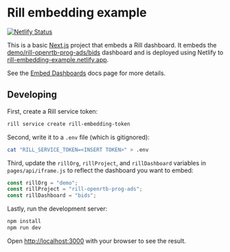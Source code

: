 # Rill embedding example

[![Netlify Status](https://api.netlify.com/api/v1/badges/fb82df0c-351e-4b2b-9e7c-30ff5418ff79/deploy-status)](https://app.netlify.com/sites/rill-embedding-example/deploys)

This is a basic [Next.js](https://nextjs.org/) project that embeds a Rill dashboard. It embeds the [demo/rill-openrtb-prog-ads/bids](https://ui.rilldata.com/demo/rill-openrtb-prog-ads/bids) dashboard and is deployed using Netlify to [rill-embedding-example.netlify.app](https://rill-embedding-example.netlify.app/).

See the [Embed Dashboards](https://docs.rilldata.com/integration/embedding) docs page for more details.

## Developing

First, create a Rill service token:
```bash
rill service create rill-embedding-token
```

Second, write it to a `.env` file (which is gitignored):
```bash
cat "RILL_SERVICE_TOKEN=<INSERT TOKEN>" > .env
```

Third, update the `rillOrg`, `rillProject`, and `rillDashboard` variables in `pages/api/iframe.js` to reflect the dashboard you want to embed:
```js
const rillOrg = "demo";
const rillProject = "rill-openrtb-prog-ads";
const rillDashboard = "bids";
```

Lastly, run the development server:
```bash
npm install
npm run dev
```

Open [http://localhost:3000](http://localhost:3000) with your browser to see the result.
